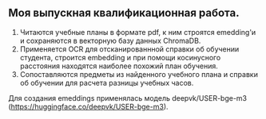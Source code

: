 ## Моя выпускная квалификационная работа. ##

1) Читаются учебные планы в формате pdf, к ним строятся emedding'и и сохраняются в векторную базу данных ChromaDB.
2) Применяется OCR для отсканированнной справки об обучении студента, строится embedding и при помощи косинусного расстояния находятся наиболее похожий план обучения.
3) Сопоставляются предметы из найденного учебного плана и справки об обучении для расчета разницы учебных часов.

Для создания emeddings применялась модель deepvk/USER-bge-m3 (https://huggingface.co/deepvk/USER-bge-m3).
